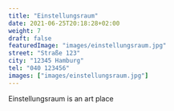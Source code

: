 ```yaml
---
title: "Einstellungsraum"
date: 2021-06-25T20:18:28+02:00
weight: 7
draft: false
featuredImage: "images/einstellungsraum.jpg"
street: "Straße 123"
city: "12345 Hamburg"
tel: "040 123456"
images: ["images/einstellungsraum.jpg"]
---
```


Einstellungsraum is an art place
